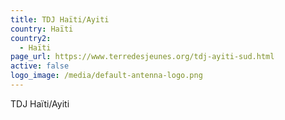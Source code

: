 ```yaml
---
title: TDJ Haïti/Ayiti
country: Haïti
country2:
  - Haïti
page_url: https://www.terredesjeunes.org/tdj-ayiti-sud.html
active: false
logo_image: /media/default-antenna-logo.png
---
```

TDJ Haïti/Ayiti